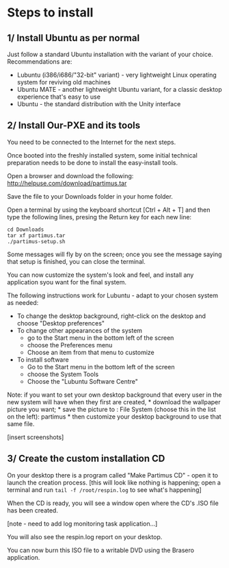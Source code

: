# Steps to install

## 1/ Install Ubuntu as per normal

Just follow a standard Ubuntu installation with the variant of your choice. Recommendations are:

* Lubuntu (i386/i686/"32-bit" variant) - very lightweight Linux operating system for reviving old machines
* Ubuntu MATE - another lightweight Ubuntu variant, for a classic desktop experience that's easy to use
* Ubuntu - the standard distribution with the Unity interface

## 2/ Install Our-PXE and its tools

You need to be connected to the Internet for the next steps.

Once booted into the freshly installed system, some initial technical preparation needs to be done to install the easy-install tools.

Open a browser and download the following: http://helpuse.com/download/partimus.tar

Save the file to your Downloads folder in your home folder.

Open a terminal by using the keyboard shortcut [Ctrl + Alt + T] and then type the following lines, presing the Return key for each new line:

	cd Downloads
	tar xf partimus.tar
	./partimus-setup.sh

Some messages will fly by on the screen; once you see the message saying that setup is finished, you can close the terminal.

You can now customize the system's look and feel, and install any application syou want for the final system.

The following instructions work for Lubuntu - adapt to your chosen system as needed:

* To change the desktop background, right-click on the desktop and choose "Desktop preferences"
* To change other appearances of the system
	* go to the Start menu in the bottom left of the screen
	* choose the Preferences menu
	* Choose an item from that menu to customize
* To install software
	* Go to the Start menu in the bottom left of the screen
	* choose the System Tools
	* Choose the "Lubuntu Software Centre"

Note: if you want to set your own desktop background that every user in the new system will have when they first are created,
	* download the wallpaper picture you want;
	* save the picture to : File System (choose this in the list on the left): partimus
	* then customize your desktop background to use that same file.

[insert screenshots]

## 3/ Create the custom installation CD

On your desktop there is a program called "Make Partimus CD" - open it to launch the creation process. [this will look like nothing is happening; open a terminal and run `tail -f /root/respin.log` to see what's happening]

When the CD is ready, you will see a window open where the CD's .ISO file has been created.

[note - need to add log monitoring task application...]

You will also see the respin.log report on your desktop.

You can now burn this ISO file to a writable DVD using the Brasero application.
